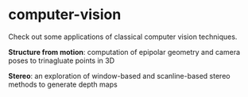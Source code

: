 # computer-vision
Check out some applications of classical computer vision techniques.

**Structure from motion**: computation of epipolar geometry and camera poses to trinagluate points in 3D

**Stereo**: an exploration of window-based and scanline-based stereo methods to generate depth maps
